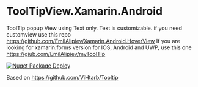 # ToolTipView.Xamarin.Android

ToolTip popup View using Text only. Text is customizable. if you need customview use this repo https://github.com/EmilAlipiev/Xamarin.Android.HoverView
If you are looking for xamarin.forms version for IOS, Android and UWP, use this one https://giub.com/EmilAlipiev/myToolTip

[![Nuget Package Deploy](https://github.com/EmilAlipiev/ToolTipView.Xamarin.Android/workflows/Nuget%20Package%20Deploy/badge.svg)](https://www.nuget.org/packages/ToolTipView.Xamarin.Android)

Based on https://github.com/ViHtarb/Tooltip
